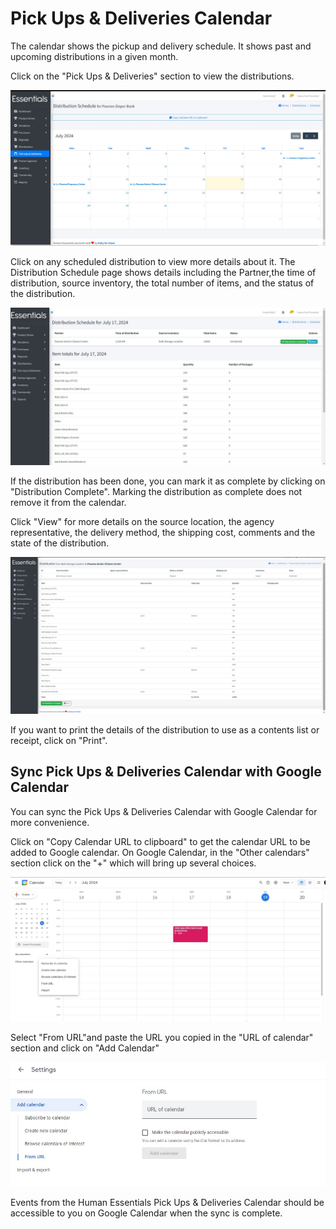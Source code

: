 # Pick Ups & Deliveries Calendar

The calendar shows the pickup and delivery schedule. It shows past and upcoming distributions in a given month.

Click on the "Pick Ups & Deliveries" section to view the distributions. 

![PickUps & Delivery Calendar](images/pickup&delivery.jpg)

Click on any scheduled distribution to view more details about it.
The Distribution Schedule page shows details including the Partner,the time of distribution, source inventory, the total number of items, and the status of the distribution.

![Specific Day Distribution](images/specific_day_distribution_schedule.jpg)

If the distribution has been done, you can mark it as complete by clicking on "Distribution Complete". Marking the distribution as complete does not remove it from the calendar.

Click "View" for more details on the source location, the agency representative, the delivery method, the shipping cost, comments and the state of the distribution.

![Distribution from Source Inventory to Partner](images/distribution_from_source_to_partner.jpg)

If you want to print the details of the distribution to use as a contents list or receipt, click on "Print".

## Sync Pick Ups & Deliveries Calendar with Google Calendar

You can sync the Pick Ups & Deliveries Calendar with Google Calendar for more convenience.

Click on "Copy Calendar URL to clipboard" to get the calendar URL to be added to Google calendar. On Google Calendar, in the "Other calendars" section click on the "+" which will bring up several choices.

![Other Calendars](images/other_calendars.jpg)

Select "From URL"and paste the URL you copied in the "URL of calendar" section and click on "Add Calendar"

![Add Calendar](images/add_calendar.jpg)

Events from the Human Essentials Pick Ups & Deliveries Calendar should be accessible to you on Google Calendar when the sync is complete.